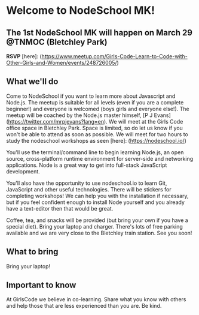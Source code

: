 # Welcome to NodeSchool MK!

## The 1st NodeSchool MK will happen on March 29 @TNMOC (Bletchley Park)
**RSVP** [here]: (https://www.meetup.com/Girls-Code-Learn-to-Code-with-Other-Girls-and-Women/events/248726005/)

## What we'll do
Come to NodeSchool if you want to learn more about Javascript and Node.js. The meetup is suitable for all levels (even if you are a complete beginner!) and everyone is welcomed (boys girls and everyone else!). The meetup will be coached by the Node.js master himself, [P J Evans] (https://twitter.com/mrpjevans?lang=en). We will meet at the Girls Code office space in Bletchley Park. Space is limited, so do let us know if you won't be able to attend as soon as possible. We will meet for two hours to study the nodeschool workshops as seen [here]: (https://nodeschool.io/)

You'll use the terminal/command line to begin learning Node.js, an open source, cross-platform runtime environment for server-side and networking applications. Node is a great way to get into full-stack JavaScript development.

You'll also have the opportunity to use nodeschool.io to learn Git, JavaScript and other useful technologies. There will be stickers for completing workshops! We can help you with the installation if necessary, but if you feel confident enough to install Node yourself and you already have a text-editor then that would be great.

Coffee, tea, and snacks will be provided (but bring your own if you have a special diet). Bring your laptop and charger. There's lots of free parking available and we are very close to the Bletchley train station. See you soon!

## What to bring
Bring your laptop!

## Important to know
At GirlsCode we believe in co-learning. Share what you know with others and help those that are less experienced than you are. Be kind.

